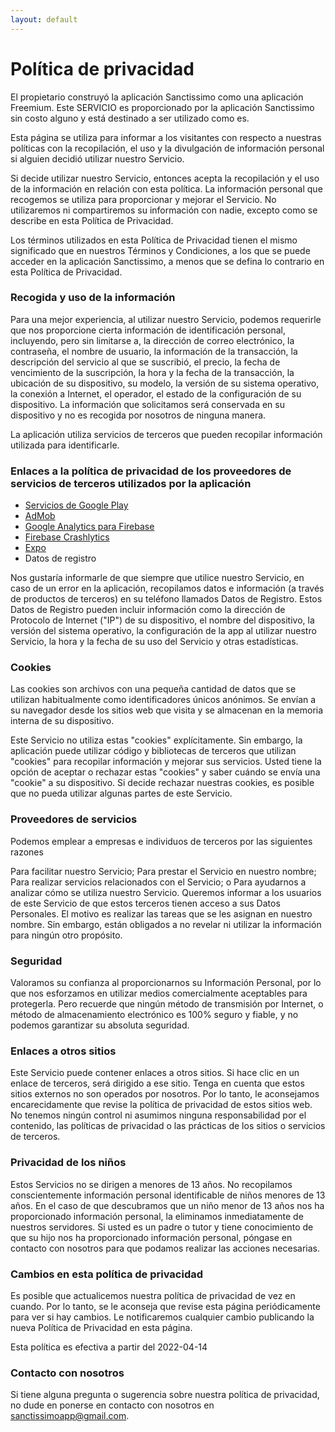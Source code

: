 ```yaml
---
layout: default
---
```


# Política de privacidad

El propietario construyó la aplicación Sanctissimo como una aplicación Freemium. Este SERVICIO es proporcionado por la aplicación Sanctissimo sin costo alguno y está destinado a ser utilizado como es.

Esta página se utiliza para informar a los visitantes con respecto a nuestras políticas con la recopilación, el uso y la divulgación de información personal si alguien decidió utilizar nuestro Servicio.

Si decide utilizar nuestro Servicio, entonces acepta la recopilación y el uso de la información en relación con esta política. La información personal que recogemos se utiliza para proporcionar y mejorar el Servicio. No utilizaremos ni compartiremos su información con nadie, excepto como se describe en esta Política de Privacidad.

Los términos utilizados en esta Política de Privacidad tienen el mismo significado que en nuestros Términos y Condiciones, a los que se puede acceder en la aplicación Sanctissimo, a menos que se defina lo contrario en esta Política de Privacidad.

### Recogida y uso de la información

Para una mejor experiencia, al utilizar nuestro Servicio, podemos requerirle que nos proporcione cierta información de identificación personal, incluyendo, pero sin limitarse a, la dirección de correo electrónico, la contraseña, el nombre de usuario, la información de la transacción, la descripción del servicio al que se suscribió, el precio, la fecha de vencimiento de la suscripción, la hora y la fecha de la transacción, la ubicación de su dispositivo, su modelo, la versión de su sistema operativo, la conexión a Internet, el operador, el estado de la configuración de su dispositivo. La información que solicitamos será conservada en su dispositivo y no es recogida por nosotros de ninguna manera.

La aplicación utiliza servicios de terceros que pueden recopilar información utilizada para identificarle.

### Enlaces a la política de privacidad de los proveedores de servicios de terceros utilizados por la aplicación

- [Servicios de Google Play](https://www.google.com/policies/privacy/)
- [AdMob](https://support.google.com/admob/answer/6128543?hl=en)
- [Google Analytics para Firebase](https://firebase.google.com/policies/analytics)
- [Firebase Crashlytics](https://firebase.google.com/support/privacy/)
- [Expo](https://expo.io/privacy)
- Datos de registro

Nos gustaría informarle de que siempre que utilice nuestro Servicio, en caso de un error en la aplicación, recopilamos datos e información (a través de productos de terceros) en su teléfono llamados Datos de Registro. Estos Datos de Registro pueden incluir información como la dirección de Protocolo de Internet ("IP") de su dispositivo, el nombre del dispositivo, la versión del sistema operativo, la configuración de la app al utilizar nuestro Servicio, la hora y la fecha de su uso del Servicio y otras estadísticas.

### Cookies

Las cookies son archivos con una pequeña cantidad de datos que se utilizan habitualmente como identificadores únicos anónimos. Se envían a su navegador desde los sitios web que visita y se almacenan en la memoria interna de su dispositivo.

Este Servicio no utiliza estas "cookies" explícitamente. Sin embargo, la aplicación puede utilizar código y bibliotecas de terceros que utilizan "cookies" para recopilar información y mejorar sus servicios. Usted tiene la opción de aceptar o rechazar estas "cookies" y saber cuándo se envía una "cookie" a su dispositivo. Si decide rechazar nuestras cookies, es posible que no pueda utilizar algunas partes de este Servicio.

### Proveedores de servicios

Podemos emplear a empresas e individuos de terceros por las siguientes razones

Para facilitar nuestro Servicio;
Para prestar el Servicio en nuestro nombre;
Para realizar servicios relacionados con el Servicio; o
Para ayudarnos a analizar cómo se utiliza nuestro Servicio.
Queremos informar a los usuarios de este Servicio de que estos terceros tienen acceso a sus Datos Personales. El motivo es realizar las tareas que se les asignan en nuestro nombre. Sin embargo, están obligados a no revelar ni utilizar la información para ningún otro propósito.

### Seguridad

Valoramos su confianza al proporcionarnos su Información Personal, por lo que nos esforzamos en utilizar medios comercialmente aceptables para protegerla. Pero recuerde que ningún método de transmisión por Internet, o método de almacenamiento electrónico es 100% seguro y fiable, y no podemos garantizar su absoluta seguridad.

### Enlaces a otros sitios

Este Servicio puede contener enlaces a otros sitios. Si hace clic en un enlace de terceros, será dirigido a ese sitio. Tenga en cuenta que estos sitios externos no son operados por nosotros. Por lo tanto, le aconsejamos encarecidamente que revise la política de privacidad de estos sitios web. No tenemos ningún control ni asumimos ninguna responsabilidad por el contenido, las políticas de privacidad o las prácticas de los sitios o servicios de terceros.

### Privacidad de los niños

Estos Servicios no se dirigen a menores de 13 años. No recopilamos conscientemente información personal identificable de niños menores de 13 años. En el caso de que descubramos que un niño menor de 13 años nos ha proporcionado información personal, la eliminamos inmediatamente de nuestros servidores. Si usted es un padre o tutor y tiene conocimiento de que su hijo nos ha proporcionado información personal, póngase en contacto con nosotros para que podamos realizar las acciones necesarias.

### Cambios en esta política de privacidad

Es posible que actualicemos nuestra política de privacidad de vez en cuando. Por lo tanto, se le aconseja que revise esta página periódicamente para ver si hay cambios. Le notificaremos cualquier cambio publicando la nueva Política de Privacidad en esta página.

Esta política es efectiva a partir del 2022-04-14

### Contacto con nosotros

Si tiene alguna pregunta o sugerencia sobre nuestra política de privacidad, no dude en ponerse en contacto con nosotros en sanctissimoapp@gmail.com.
